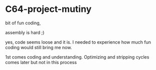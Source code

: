 # C64-project-mutiny

bit of fun coding, 

assembly is hard ;)

yes, code seems loose and it is.
I needed to experience how much
fun coding would still bring me now.

1st comes coding and understanding.
Optimizing and stripping cycles
comes later but not in this process 

